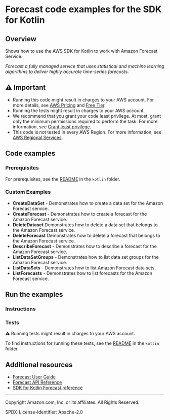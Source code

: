 # Forecast code examples for the SDK for Kotlin

## Overview

Shows how to use the AWS SDK for Kotlin to work with Amazon Forecast Service.

<!--custom.overview.start-->
<!--custom.overview.end-->

_Forecast a fully managed service that uses statistical and machine learning algorithms to deliver highly accurate time-series forecasts._

## ⚠ Important

* Running this code might result in charges to your AWS account. For more details, see [AWS Pricing](https://aws.amazon.com/pricing/?aws-products-pricing.sort-by=item.additionalFields.productNameLowercase&aws-products-pricing.sort-order=asc&awsf.Free%20Tier%20Type=*all&awsf.tech-category=*all) and [Free Tier](https://aws.amazon.com/free/?all-free-tier.sort-by=item.additionalFields.SortRank&all-free-tier.sort-order=asc&awsf.Free%20Tier%20Types=*all&awsf.Free%20Tier%20Categories=*all).
* Running the tests might result in charges to your AWS account.
* We recommend that you grant your code least privilege. At most, grant only the minimum permissions required to perform the task. For more information, see [Grant least privilege](https://docs.aws.amazon.com/IAM/latest/UserGuide/best-practices.html#grant-least-privilege).
* This code is not tested in every AWS Region. For more information, see [AWS Regional Services](https://aws.amazon.com/about-aws/global-infrastructure/regional-product-services).

<!--custom.important.start-->
<!--custom.important.end-->

## Code examples

### Prerequisites

For prerequisites, see the [README](../../README.md#Prerequisites) in the `kotlin` folder.


<!--custom.prerequisites.start-->
<!--custom.prerequisites.end-->

<!--custom.examples.start-->

### Custom Examples

- **CreateDataSet** - Demonstrates how to create a data set for the Amazon Forecast service.
- **CreateForecast** - Demonstrates how to create a forecast for the Amazon Forecast service.
- **DeleteDataset** Demonstrates how to delete a data set that belongs to the Amazon Forecast service.
- **DeleteForecast** Demonstrates how to delete a forecast that belongs to the Amazon Forecast service.
- **DescribeForecast** - Demonstrates how to describe a forecast for the Amazon Forecast service.
- **ListDataSetGroups** - Demonstrates how to list data set groups for the Amazon Forecast service.
- **ListDataSets** - Demonstrates how to list Amazon Forecast data sets.
- **ListForecasts** - Demonstrates how to list forecasts for the Amazon Forecast service.
<!--custom.examples.end-->

## Run the examples

### Instructions


<!--custom.instructions.start-->
<!--custom.instructions.end-->



### Tests

⚠ Running tests might result in charges to your AWS account.


To find instructions for running these tests, see the [README](../../README.md#Tests)
in the `kotlin` folder.



<!--custom.tests.start-->
<!--custom.tests.end-->

## Additional resources

- [Forecast User Guide](https://docs.aws.amazon.com/forecast/latest/dg/getting-started.html)
- [Forecast API Reference](https://docs.aws.amazon.com/forecast/latest/dg/api-reference.html)
- [SDK for Kotlin Forecast reference](https://sdk.amazonaws.com/kotlin/api/latest/forecast/index.html)

<!--custom.resources.start-->
<!--custom.resources.end-->

---

Copyright Amazon.com, Inc. or its affiliates. All Rights Reserved.

SPDX-License-Identifier: Apache-2.0